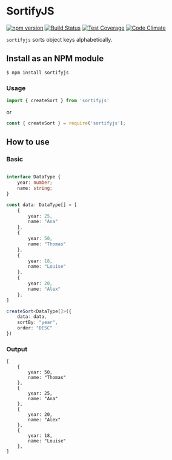 # SortifyJS

[![npm version](https://img.shields.io/npm/v/json.sortify.svg)](https://www.npmjs.com/package/node-generate-csv)
[![Build Status](https://img.shields.io/travis/ThomasR/JSON.sortify.svg)](https://travis-ci.org/ThomasR/JSON.sortify)
[![Test Coverage](https://img.shields.io/codeclimate/coverage/github/ThomasR/JSON.sortify.svg)](https://codeclimate.com/github/ThomasR/JSON.sortify/coverage)
[![Code Climate](https://img.shields.io/codeclimate/github/ThomasR/JSON.sortify.svg)](https://codeclimate.com/github/ThomasR/JSON.sortify/code)

`sortifyjs` sorts object keys alphabetically.

## Install as an NPM module

```bash
$ npm install sortifyjs
```

### Usage

```TypeScript
import { createSort } from 'sortifyjs'
```

or

```JavaScript
const { createSort } = require('sortifyjs');
```

## How to use

### Basic

```TypeScript

interface DataType {
    year: number;
    name: string;
}

const data: DataType[] = [
    {
        year: 25,
        name: "Ana"
    },
    {
        year: 50,
        name: "Thomas"
    },
    {
        year: 18,
        name: "Louise"
    },
    {
        year: 20,
        name: "Alex"
    },
]

createSort<DataType[]>({
    data: data,
    sortBy: "year",
    order: "DESC"
})
```

### Output
```Text
[
    {
        year: 50,
        name: "Thomas"
    },
    {
        year: 25,
        name: "Ana"
    },
    {
        year: 20,
        name: "Alex"
    },
    {
        year: 18,
        name: "Louise"
    },
]
```


